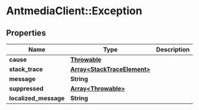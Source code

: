 # AntmediaClient::Exception

## Properties
Name | Type | Description | Notes
------------ | ------------- | ------------- | -------------
**cause** | [**Throwable**](Throwable.md) |  | [optional] 
**stack_trace** | [**Array&lt;StackTraceElement&gt;**](StackTraceElement.md) |  | [optional] 
**message** | **String** |  | [optional] 
**suppressed** | [**Array&lt;Throwable&gt;**](Throwable.md) |  | [optional] 
**localized_message** | **String** |  | [optional] 


